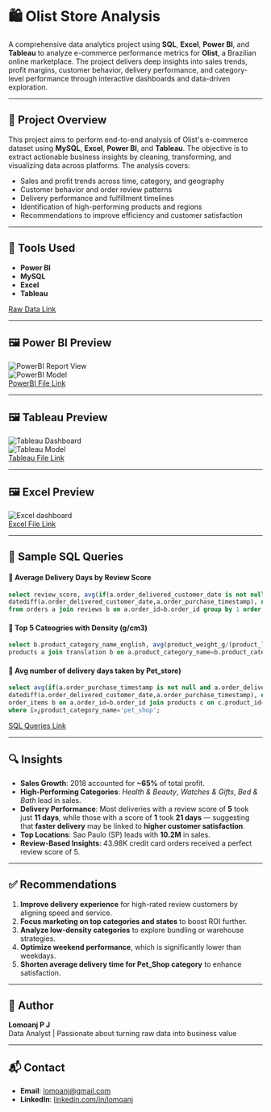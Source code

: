 # 🛍️ Olist Store Analysis

A comprehensive data analytics project using **SQL**, **Excel**, **Power BI**, and **Tableau** to analyze e-commerce performance metrics for **Olist**, a Brazilian online marketplace. The project delivers deep insights into sales trends, profit margins, customer behavior, delivery performance, and category-level performance through interactive dashboards and data-driven exploration.

---

## 📂 Project Overview

This project aims to perform end-to-end analysis of Olist's e-commerce dataset using **MySQL**, **Excel**, **Power BI**, and **Tableau**. The objective is to extract actionable business insights by cleaning, transforming, and visualizing data across platforms. The analysis covers:

- Sales and profit trends across time, category, and geography  
- Customer behavior and order review patterns  
- Delivery performance and fulfillment timelines  
- Identification of high-performing products and regions  
- Recommendations to improve efficiency and customer satisfaction

---

## 🧰 Tools Used

- **Power BI**  
- **MySQL**  
- **Excel**  
- **Tableau**
  
[Raw Data Link](https://github.com/Lomoanj/Olist-Business-Analytics-Case/tree/main/Data_Set)

---

## 🖼️ Power BI Preview

![PowerBI Report View](https://github.com/user-attachments/assets/8d36c302-dde8-4461-854c-9976fda33266)  
![PowerBI Model](https://github.com/user-attachments/assets/1501bf04-b791-440e-ba63-9f9055187e27)  
[PowerBI File Link](https://github.com/Lomoanj/Olist-Business-Analytics-Case/blob/main/PowerBI_Dashboard.pbix)

---

## 🖼️ Tableau Preview

![Tableau Dashboard](https://github.com/user-attachments/assets/1cae14f8-3320-45a4-8064-3b0eba79b8d7)    
![Tableau Model](https://github.com/user-attachments/assets/b4319728-0645-4ec6-947b-44747e221ea0)  
[Tableau File Link](https://github.com/Lomoanj/Olist-Business-Analytics-Case/blob/main/Tableau_Dashboard.twbx)

---

## 🖼️ Excel Preview

![Excel dashboard](https://github.com/user-attachments/assets/388292db-f6aa-4482-9701-4032af9b52dd)  
[Excel File Link](https://github.com/Lomoanj/Olist-Business-Analytics-Case/blob/main/Excel_Dashboard.xlsx)

---

## 🧾 Sample SQL Queries  

#### 📌 Average Delivery Days by Review Score

```sql
select review_score, avg(if(a.order_delivered_customer_date is not null, 
datediff(a.order_delivered_customer_date,a.order_purchase_timestamp), null)) delivery_days 
from orders a join reviews b on a.order_id=b.order_id group by 1 order by 1;
```

#### 📌 Top 5 Cateogries with Density (g/cm3)

```sql
select b.product_category_name_english, avg(product_weight_g/(product_length_cm*product_height_cm*product_width_cm)) from 
products a join translation b on a.product_category_name=b.product_category_name_english group by 1 order by 2;
```

#### 📌  Avg number of delivery days taken by Pet_store)

```sql
select avg(if(a.order_purchase_timestamp is not null and a.order_delivered_customer_date is not null, 
datediff(a.order_delivered_customer_date,a.order_purchase_timestamp), null)) delivery_days from orders a join
order_items b on a.order_id=b.order_id join products c on c.product_id=b.product_id join translation d on d.ï»¿product_category_name=c.product_category_name
where ï»¿product_category_name='pet_shop';
```
[SQL Queries Link](https://github.com/Lomoanj/Olist-Business-Analytics-Case/blob/main/SQL%20Queries.sql)  

---

## 🔍 Insights

- **Sales Growth**: 2018 accounted for **~65%** of total profit.  
- **High-Performing Categories**: *Health & Beauty*, *Watches & Gifts*, *Bed & Bath* lead in sales.  
- **Delivery Performance**: Most deliveries with a review score of **5** took just **11 days**, while those with a score of **1** took **21 days** — suggesting that **faster delivery** may be linked to **higher customer satisfaction**.  
- **Top Locations**: Sao Paulo (SP) leads with **10.2M** in sales.  
- **Review-Based Insights**: 43.98K credit card orders received a perfect review score of 5.

---

## ✅ Recommendations

1. **Improve delivery experience** for high-rated review customers by aligning speed and service.  
2. **Focus marketing on top categories and states** to boost ROI further.  
3. **Analyze low-density categories** to explore bundling or warehouse strategies.  
4. **Optimize weekend performance**, which is significantly lower than weekdays.  
5. **Shorten average delivery time for Pet_Shop category** to enhance satisfaction.

---

## 👤 Author

**Lomoanj P J**  
Data Analyst | Passionate about turning raw data into business value

---

## 📬 Contact

- **Email**: [lomoanj@gmail.com](mailto:lomoanj@gmail.com)    
- **LinkedIn**: [linkedin.com/in/lomoanj](https://www.linkedin.com/in/lomoanj/)
